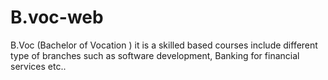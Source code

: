 # B.voc-web
B.Voc (Bachelor of Vocation ) it is a skilled based courses include different type of branches such as software development, Banking for financial services etc..    
